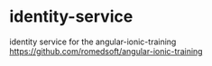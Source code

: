 # identity-service
identity service for the angular-ionic-training https://github.com/romedsoft/angular-ionic-training
